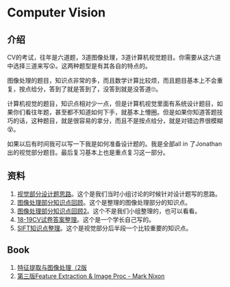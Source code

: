 # Computer Vision

## 介绍
CV的考试，往年是六道题，3道图像处理，3道计算机视觉题目。你需要从这六道中选择三道来写😲。这两种题型是有其各自的特点的。

图像处理的题目，知识点非常的多，而且数学计算比较烦，而且题目基本上不会重复，按点给分，答到了就是答到了，没答到就是没答道🙄。

计算机视觉的题目，知识点相对少一点，但是计算机视觉里面有系统设计题目，如果你们看往年题，甚至都不知道如何下手，就基本上懵圈。但是如果你知道答题技巧的话，这种题目，就是很容易的拿分，而且不是按点给分，就是对错边界很模糊😵。

如果以后有时间我可以写一下我是如何准备设计题的。我是全部all in 了Jonathan出的视觉部分题目。最后复习基本上也是重点复习这一部分。

## 资料
1. [视觉部分设计题思路]()。这个是我们当时小组讨论的时候针对设计题写的思路。
2. [图像处理部分知识点回顾]()。这个是整理的图像处理部分的知识点。
3. [图像处理部分知识点回顾2]()。这个不是我们小组整理的，也可以看看。
4. [18-19CV试卷答案整理]()。这个是一个学长自己写的。
5. [SIFT知识点整理]()。这个是视觉部分后半段一个比较重要的知识点。

## Book
1. [特征提取与图像处理（2版]()
2. [第三版Feature Extraction & Image Proc - Mark Nixon]()


